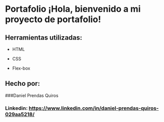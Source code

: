 # Portafolio ¡Hola, bienvenido a mi proyecto de portafolio!



## Herramientas utilizadas:

* HTML

* CSS

* Flex-box

## Hecho por:

###Daniel Prendas Quiros

### Linkedin: https://www.linkedin.com/in/daniel-prendas-quiros-029aa5218/
